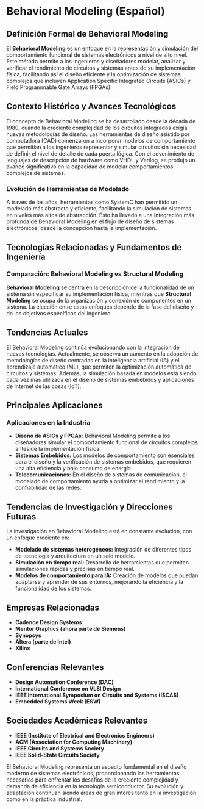 # Behavioral Modeling (Español)

## Definición Formal de Behavioral Modeling

El **Behavioral Modeling** es un enfoque en la representación y simulación del comportamiento funcional de sistemas electrónicos a nivel de alto nivel. Este método permite a los ingenieros y diseñadores modelar, analizar y verificar el rendimiento de circuitos y sistemas antes de su implementación física, facilitando así el diseño eficiente y la optimización de sistemas complejos que incluyen Application Specific Integrated Circuits (ASICs) y Field Programmable Gate Arrays (FPGAs).

## Contexto Histórico y Avances Tecnológicos

El concepto de Behavioral Modeling se ha desarrollado desde la década de 1980, cuando la creciente complejidad de los circuitos integrados exigía nuevas metodologías de diseño. Las herramientas de diseño asistido por computadora (CAD) comenzaron a incorporar modelos de comportamiento que permitían a los ingenieros representar y simular circuitos sin necesidad de definir el nivel de detalle de cada puerta lógica. Con el advenimiento de lenguajes de descripción de hardware como VHDL y Verilog, se produjo un avance significativo en la capacidad de modelar comportamientos complejos de sistemas.

### Evolución de Herramientas de Modelado

A través de los años, herramientas como SystemC han permitido un modelado más abstracto y eficiente, facilitando la simulación de sistemas en niveles más altos de abstracción. Esto ha llevado a una integración más profunda de Behavioral Modeling en el flujo de diseño de sistemas electrónicos, desde la concepción hasta la implementación.

## Tecnologías Relacionadas y Fundamentos de Ingeniería

### Comparación: Behavioral Modeling vs Structural Modeling

**Behavioral Modeling** se centra en la descripción de la funcionalidad de un sistema sin especificar su implementación física, mientras que **Structural Modeling** se ocupa de la organización y conexión de componentes en un sistema. La elección entre estos enfoques depende de la fase del diseño y de los objetivos específicos del ingeniero.

## Tendencias Actuales

El Behavioral Modeling continúa evolucionando con la integración de nuevas tecnologías. Actualmente, se observa un aumento en la adopción de metodologías de diseño centradas en la inteligencia artificial (IA) y el aprendizaje automático (ML), que permiten la optimización automática de circuitos y sistemas. Además, la simulación basada en modelos está siendo cada vez más utilizada en el diseño de sistemas embebidos y aplicaciones de Internet de las cosas (IoT).

## Principales Aplicaciones

### Aplicaciones en la Industria

- **Diseño de ASICs y FPGAs:** Behavioral Modeling permite a los diseñadores simular el comportamiento funcional de circuitos complejos antes de la implementación física.
- **Sistemas Embebidos:** Los modelos de comportamiento son esenciales para el diseño y la verificación de sistemas embebidos, que requieren una alta eficiencia y bajo consumo de energía.
- **Telecomunicaciones:** En el diseño de sistemas de comunicación, el modelado de comportamiento ayuda a optimizar el rendimiento y la confiabilidad de las redes.

## Tendencias de Investigación y Direcciones Futuras

La investigación en Behavioral Modeling está en constante evolución, con un enfoque creciente en:

- **Modelado de sistemas heterogéneos:** Integración de diferentes tipos de tecnología y arquitectura en un solo modelo.
- **Simulación en tiempo real:** Desarrollo de herramientas que permiten simulaciones rápidas y precisas en tiempo real.
- **Modelos de comportamiento para IA:** Creación de modelos que puedan adaptarse y aprender de sus entornos, mejorando la eficiencia y la funcionalidad de los sistemas.

## Empresas Relacionadas

- **Cadence Design Systems**
- **Mentor Graphics (ahora parte de Siemens)**
- **Synopsys**
- **Altera (parte de Intel)**
- **Xilinx**

## Conferencias Relevantes

- **Design Automation Conference (DAC)**
- **International Conference on VLSI Design**
- **IEEE International Symposium on Circuits and Systems (ISCAS)**
- **Embedded Systems Week (ESW)**

## Sociedades Académicas Relevantes

- **IEEE (Institute of Electrical and Electronics Engineers)**
- **ACM (Association for Computing Machinery)**
- **IEEE Circuits and Systems Society**
- **IEEE Solid-State Circuits Society**

El Behavioral Modeling representa un aspecto fundamental en el diseño moderno de sistemas electrónicos, proporcionando las herramientas necesarias para enfrentar los desafíos de la creciente complejidad y demanda de eficiencia en la tecnología semiconductor. Su evolución y adaptación continúan siendo áreas de gran interés tanto en la investigación como en la práctica industrial.